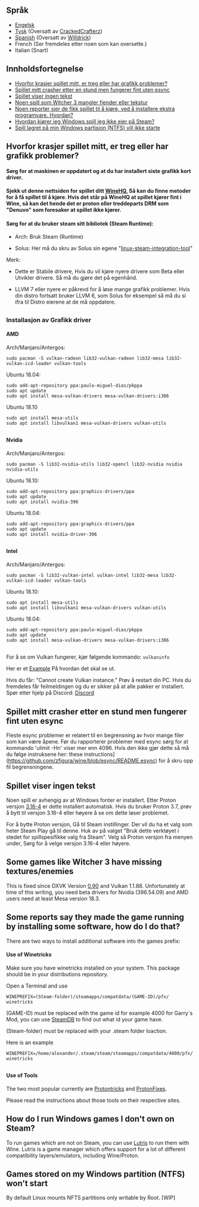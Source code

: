 ## Språk
-  [Engelsk](#table-of-content)
-  [Tysk](README_DE.md) (Oversatt av [CrackedCrafterz](https://github.com/CrackedCrafterz))
-  [Spanish](README_ESP.md) (Oversatt av [Willdrick](https://github.com/Willdrick))
-  French (Ser fremdeles etter noen som kan oversette.)
-  Italian (Snart)

## Innholdsfortegnelse
  - [Hvorfor krasjer spillet mitt, er treg eller har grafikk problemer?](#why-do-my-games-crash-on-start-run-very-slow-or-have-rendering-issues)
  - [Spillet mitt crasher etter en stund men fungerer fint uten esync](#my-game-crashes-after-a-while-but-works-fine-without-esync)
  - [Spillet viser ingen tekst](#the-game-doesnt-show-any-text)
  - [Noen spill som Witcher 3 mangler fiender eller tekstur](#some-games-like-witcher-3-have-missing-texturesenemies)
  - [Noen reporter sier de fikk spillet til å kjøre, ved å installere ekstra programvare. Hvordan?](#some-reports-say-they-made-the-game-running-by-installing-some-software-how-do-i-do-that)
  - [Hvordan kjører jeg Windows spill jeg ikke eier på Steam?](#how-do-i-run-windows-games-i-dont-own-on-steam)
  - [Spill lagret på min Windows partisjon (NTFS) vill ikke starte](#games-stored-on-my-windows-partition-ntfs-wont-start)
## Hvorfor krasjer spillet mitt, er treg eller har grafikk problemer?

#### Sørg for at maskinen er oppdatert og at du har installert siste grafikk kort driver.

#### Sjekk ut denne nettsiden for spillet ditt [WineHQ](https://appdb.winehq.org), Så kan du finne metoder for å få spillet til å kjøre. Hvis det står på WineHQ at spillet kjører fint i Wine, så kan det hende det er proton eller treddeparts DRM som "Denuvo" som foresaker at spillet ikke kjører.

#### Sørg for at du bruker steam sitt bibliotek (Steam Runtime):

- Arch: Bruk Steam (Runtime)

- Solus: Her må du skru av Solus sin egene "[linux-steam-integration-tool](https://raw.githubusercontent.com/solus-project/linux-steam-integration/master/.github/LSI_Settings.png)"

Merk:

- Dette er Stabile drivere, Hvis du vil kjøre nyere drivere som Beta eller Utvikler drivere. Så må du gjøre det på egenhånd.

- LLVM 7 eller nyere er påkrevd for å løse mange grafikk problemer. Hvis din distro fortsatt bruker LLVM 6, som Solus for eksempel så må du si ifra til Distro eierene at de må oppdatere.



##
### Installasjon av Grafikk driver
#### AMD

Arch/Manjaro/Antergos:
```
sudo pacman -S vulkan-radeon lib32-vulkan-radeon lib32-mesa lib32-vulkan-icd-loader vulkan-tools
```

Ubuntu 18.04:
```
sudo add-apt-repository ppa:paulo-miguel-dias/pkppa
sudo apt update
sudo apt install mesa-vulkan-drivers mesa-vulkan-drivers:i386
```
Ubuntu 18.10

```
sudo apt install mesa-utils
sudo apt install libvulkan1 mesa-vulkan-drivers vulkan-utils
```
##
#### Nvidia

Arch/Manjaro/Antergos:
```
sudo pacman -S lib32-nvidia-utils lib32-opencl lib32-nvidia nvidia nvidia-utils
```

Ubuntu 18.10:
```
sudo add-apt-repository ppa:graphics-drivers/ppa
sudo apt update
sudo apt install nvidia-396
```

Ubuntu 18.04:
```
sudo add-apt-repository ppa:graphics-drivers/ppa
sudo apt update
sudo apt install nvidia-driver-396
```
##
#### Intel

Arch/Manjaro/Antergos:
```
sudo pacman -S lib32-vulkan-intel vulkan-intel lib32-mesa lib32-vulkan-icd-loader vulkan-tools
```

Ubuntu 18.10:
```
sudo apt install mesa-utils
sudo apt install libvulkan1 mesa-vulkan-drivers vulkan-utils
```

Ubuntu 18.04:
```
sudo add-apt-repository ppa:paulo-miguel-dias/pkppa
sudo apt update
sudo apt install mesa-vulkan-drivers mesa-vulkan-drivers:i386
```
##
For å se om Vulkan fungerer, kjør følgende kommando: `vulkaninfo`

Her er et [Example](https://raw.githubusercontent.com/NoXPhasma/protondb_faq/master/VulkaninfoExample.png) På hvordan det skal se ut.

Hvis du får: "Cannot create Vulkan instance." Prøv å restart din PC. Hvis du fremdeles får feilmeldingen og du er sikker på at alle pakker er installert. Spør etter hjelp på Discord: [Discord](https://discord.gg/uuwK9EV) 

## Spillet mitt crasher etter en stund men fungerer fint uten esync

Fleste esync problemer er relatert til en begrensning av hvor mange filer som kan være åpene. Før du rapporterer problemer med esync sørg for at kommando 'ulimit -Hn' viser mer enn 4096. Hvis den ikke gjør dette så må du følge instruksene her: these instructions](https://github.com/zfigura/wine/blob/esync/README.esync) for å skru opp fil begrensningene.

## Spillet viser ingen tekst

Noen spill er avhengig av at Windows fonter er installert. Etter Proton versjon [3.16-4](https://github.com/ValveSoftware/Proton/wiki/Changelog#316-4) er dette installert automatisk. Hvis du bruker Proton 3.7, prøv å bytt til versjon 3.16-4 eller høyere å se om dette løser problemet.

For å bytte Proton versjon, Gå til Steam instillinger. Der vil du ha et valg som heter Steam Play gå til denne. Huk av på valget "Bruk dette verktøyet i stedet for spillspesifikke valg fra Steam". Velg så Proton versjon fra menyen under, Sørg for å velge versjon 3.16-4 eller høyere.

## Some games like Witcher 3 have missing textures/enemies

This is fixed since DXVK Version [0.90](https://github.com/doitsujin/dxvk/releases/tag/v0.90) and Vulkan 1.1.88. Unfortunately at time of this writing, you need beta drivers for Nvidia (396.54.09) and AMD users need at least Mesa version 18.3.

## Some reports say they made the game running by installing some software, how do I do that?

There are two ways to install additional software into the games prefix:

#### Use of Winetricks
Make sure you have winetricks installed on your system. This package should be in your distributions repository.

Open a Terminal and use
```
WINEPREFIX=(Steam-folder)/steamapps/compatdata/(GAME-ID)/pfx/ winetricks
```
(GAME-ID) must be replaced with the game id for example 4000 for Garry´s Mod, you can use [SteamDB](https://steamdb.info) to find out what id your game have.

(Steam-folder) must be replaced with your .steam folder loaction.

Here is an example

```
WINEPREFIX=/home/alexander/.steam/steam/steamapps/compatdata/4000/pfx/ winetricks
```
##
#### Use of Tools

The two most popular currently are [Protontricks](https://github.com/Sirmentio/protontricks) and [ProtonFixes](https://github.com/simons-public/protonfixes).

Please read the instructions about those tools on their respective sites.

## How do I run Windows games I don't own on Steam?

To run games which are not on Steam, you can use [Lutris](https://lutris.net/) to run them with Wine. Lutris is a game manager which offers support for a lot of different compatibility layers/emulators, including Wine/Proton.

## Games stored on my Windows partition (NTFS) won't start

By default Linux mounts NFTS partitions only writable by Root. [WIP]
